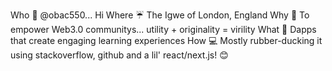 Who   👋  @obac550... Hi
Where ☔  The Igwe of London, England
Why   🚀  To empower Web3.0 communitys... utility + originality = virility
What  🧠  Dapps that create engaging learning experiences
How   💻  Mostly rubber-ducking it using stackoverflow, github and a lil' react/next.js! 😊

<!---
obac550/obac550 is a ✨ special ✨ repository because its `README.md` (this file) appears on your GitHub profile.
You can click the Preview link to take a look at your changes.
--->
